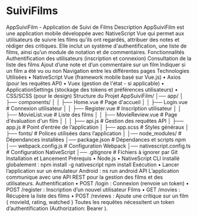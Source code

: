 # SuiviFilms
AppSuiviFilm - Application de Suivi de Films
Description
AppSuiviFilm est une application mobile développée avec NativeScript Vue qui permet aux utilisateurs de suivre les films qu’ils ont regardés, attribuer des notes et rédiger des critiques. Elle inclut un système d'authentification, une liste de films, ainsi qu’un module de notation et de commentaires.
Fonctionnalités
Authentification des utilisateurs (inscription et connexion) Consultation de la liste des films Ajout d’une note et d’un commentaire sur un film Indiquer si un film a été vu ou non Navigation entre les différentes pages
Technologies Utilisées
•
NativeScript Vue (framework mobile basé sur Vue.js)
•
Axios (pour les requêtes API)
•
Vuex (gestion de l'état - si applicable)
•
ApplicationSettings (stockage des tokens et préférences utilisateurs)
•
CSS/SCSS (pour le design)
Structure du Projet
AppSuiviFilm/
│── app/
│ ├── components/
│ │ ├── Home.vue # Page d'accueil
│ │ ├── Login.vue # Connexion utilisateur
│ │ ├── Register.vue # Inscription utilisateur
│ │ ├── MovieList.vue # Liste des films
│ │ ├── MovieReview.vue # Page d'évaluation d'un film
│ │
│ ├── api.js # Gestion des requêtes API
│ ├── app.js # Point d’entrée de l’application
│ ├── app.scss # Styles généraux
│ ├── fonts/ # Polices utilisées dans l’application
│
│── node_modules/ # Dépendances installées
│── package.json # Dépendances et scripts npm
│── webpack.config.js # Configuration Webpack
│── nativescript.config.ts # Configuration NativeScript
│── .gitignore # Fichiers à ignorer par Git
Installation et Lancement
Prérequis
• Node.js
• NativeScript CLI installé globalement :
npm install -g nativescript
npm install
Exécution
• Lancer l’application sur un émulateur Android :
ns run android
API
L’application communique avec une API REST pour la gestion des films et des utilisateurs.
Authentification
•
POST /login : Connexion (renvoie un token)
•
POST /register : Inscription d’un nouvel utilisateur
Films
•
GET /movies : Récupère la liste des films
•
POST /reviews : Ajoute une critique sur un film { movieId, rating, watched }
Toutes les requêtes nécessitent un token d’authentification (Authorization: Bearer <token>).
